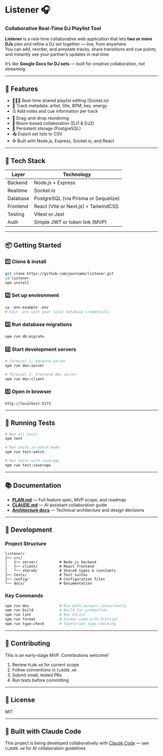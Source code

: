 # Listener 🎧  
### Collaborative Real-Time DJ Playlist Tool

**Listener** is a real-time collaborative web application that lets **two or more DJs** plan and refine a DJ set together — live, from anywhere.  
You can add, reorder, and annotate tracks, share transitions and cue points, and instantly see your partner’s updates in real time.

It’s like **Google Docs for DJ sets** — built for creative collaboration, not streaming.

---

## 🚀 Features

- 🧑‍🤝‍🧑 Real-time shared playlist editing (Socket.io)
- 🎵 Track metadata: artist, title, BPM, key, energy
- 🗒️ Add notes and cue information per track
- 🔁 Drag-and-drop reordering
- 🧩 Room-based collaboration (DJ1 & DJ2)
- 💾 Persistent storage (PostgreSQL)
- 📤 Export set lists to CSV
- ⚙️ Built with Node.js, Express, Socket.io, and React

---

## 🧱 Tech Stack

| Layer | Technology |
|-------|-------------|
| Backend | Node.js + Express |
| Realtime | Socket.io |
| Database | PostgreSQL (via Prisma or Sequelize) |
| Frontend | React (Vite or Next.js) + TailwindCSS |
| Testing | Vitest or Jest |
| Auth | Simple JWT or token link (MVP) |

---

## 📦 Getting Started

### 1️⃣ Clone & install
```bash
git clone https://github.com/yourname/listener.git
cd listener
npm install
```

### 2️⃣ Set up environment
```bash
cp .env.example .env
# Edit .env with your local database credentials
```

### 3️⃣ Run database migrations
```bash
npm run db:migrate
```

### 4️⃣ Start development servers
```bash
# Terminal 1: Backend server
npm run dev:server

# Terminal 2: Frontend dev server
npm run dev:client
```

### 5️⃣ Open in browser
```
http://localhost:5173
```

---

## 🧪 Running Tests

```bash
# Run all tests
npm test

# Run tests in watch mode
npm run test:watch

# Run tests with coverage
npm run test:coverage
```

---

## 📚 Documentation

- **[PLAN.md](./docs/PLAN.md)** — Full feature spec, MVP scope, and roadmap
- **[CLAUDE.md](./CLAUDE.md)** — AI assistant collaboration guide
- **[Architecture docs](./docs/)** — Technical architecture and design decisions

---

## 🔧 Development

### Project Structure
```
listener/
├── src/
│   ├── server/          # Node.js backend
│   ├── client/          # React frontend
│   └── shared/          # Shared types & constants
├── tests/               # Test suites
├── config/              # Configuration files
└── docs/                # Documentation
```

### Key Commands
```bash
npm run dev              # Run both servers concurrently
npm run build            # Build for production
npm run lint             # Run ESLint
npm run format           # Format code with Prettier
npm run type-check       # TypeScript type checking
```

---

## 🤝 Contributing

This is an early-stage MVP. Contributions welcome!
1. Review `PLAN.md` for current scope
2. Follow conventions in `CLAUDE.md`
3. Submit small, tested PRs
4. Run tests before committing

---

## 📝 License

MIT

---

## 🧠 Built with Claude Code

This project is being developed collaboratively with [Claude Code](https://claude.com/claude-code) — see `CLAUDE.md` for AI collaboration guidelines